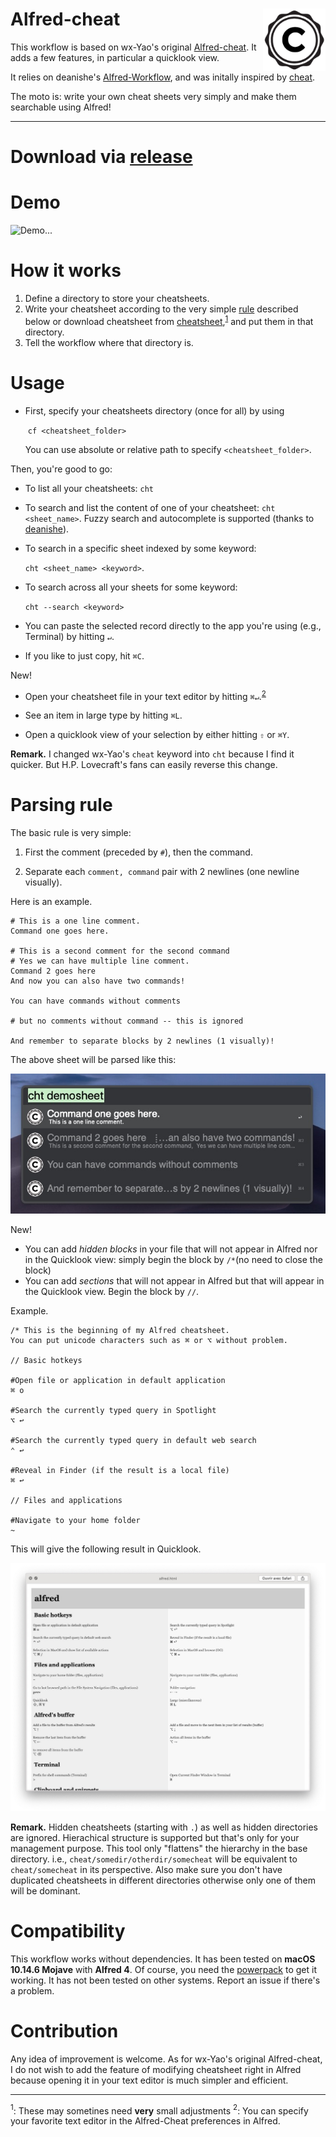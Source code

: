 # Alfred-cheat <img src="icon.png" width="100" align="right"/> 
This workflow is based on wx-Yao's original [Alfred-cheat](https://github.com/wx-Yao/alfred-cheat). It adds a few features, in particular a quicklook view.

It relies on deanishe's [Alfred-Workflow](https://www.deanishe.net/alfred-workflow/), and was initally inspired by [cheat](https://github.com/cheat/cheat). 

The moto is: write your own cheat sheets very simply and make them searchable using Alfred!

------

# Download via [release](https://github.com/odapg/alfred-cheat/releases)

# Demo

![Demo...](assets/demo.gif)



# How it works

1. Define a directory to store your cheatsheets.
2. Write your cheatsheet according to the very simple [rule](#rules) described below or download cheatsheet from [cheatsheet](https://github.com/cheat/cheatsheets),<sup>[1](#footnote1)</sup> and put them in that directory. 
3. Tell the workflow where that directory is.

# Usage

- First, specify your cheatsheets directory (once for all) by using

  ​	 `cf <cheatsheet_folder>`
  
  You can use absolute or relative path to specify `<cheatsheet_folder>`. 

Then, you're good to go:

- To list all your cheatsheets: `cht`

- To search and list the content of one of your cheatsheet: `cht <sheet_name>`. Fuzzy search and autocomplete is supported (thanks to [deanishe](https://www.deanishe.net)).

- To search in a specific sheet indexed by some keyword: 

  `cht <sheet_name> <keyword>`.

- To search across all your sheets for some keyword:

   `cht --search <keyword>`

- You can paste the selected record directly to the app you're using (e.g., Terminal) by hitting `↵`. 

- If you like to just copy, hit `⌘C`.

New!

- Open your cheatsheet file in your text editor by hitting `⌘↵`.<sup>[2](#footnote2)</sup>

- See an item in large type by hitting `⌘L`.

- Open a quicklook view of your selection by either hitting `⇧` or `⌘Y`.

  

**Remark.** I changed wx-Yao's `cheat` keyword into `cht` because I find it quicker. But H.P. Lovecraft's fans can easily reverse this change.

# <a name="rules"></a>Parsing rule

The basic rule is very simple:

1. First the comment (preceded by `#`), then the command.

2. Separate each `comment, command` pair with 2 newlines (one newline visually).

Here is an example.

```
# This is a one line comment. 
Command one goes here.

# This is a second comment for the second command
# Yes we can have multiple line comment.
Command 2 goes here
And now you can also have two commands!

You can have commands without comments

# but no comments without command -- this is ignored

And remember to separate blocks by 2 newlines (1 visually)!
```

The above sheet will be parsed like this:

![demosheet](assets/demosheet.jpg)

New!

- You can add *hidden blocks* in your file that will not appear in Alfred nor in the Quicklook view: simply begin the block by `/*`(no need to close the block)
- You can add *sections* that will not appear in Alfred but that will appear in the Quicklook view. Begin the block by `//`.

Example.

```
/* This is the beginning of my Alfred cheatsheet.
You can put unicode characters such as ⌘ or ⌥ without problem.

// Basic hotkeys 

#Open file or application in default application 
⌘ o

#Search the currently typed query in Spotlight 
⌥ ↩

#Search the currently typed query in default web search
⌃ ↩

#Reveal in Finder (if the result is a local file) 
⌘ ↩

// Files and applications

#Navigate to your home folder
~
```

This will give the following result in Quicklook.

![Quicklook example](assets/quicklook.jpg)



**Remark.** Hidden cheatsheets (starting with `.`) as well as hidden directories are ignored. Hierachical structure is supported but that's only for your management purpose. This tool only "flattens" the hierarchy in the base directory. i.e., `cheat/somedir/otherdir/somecheat` will be equivalent to `cheat/somecheat` in its perspective. Also make sure you don't have duplicated cheatsheets in different directories otherwise only one of them will be dominant. 

# Compatibility

This workflow works without dependencies. It has been tested on **macOS 10.14.6 Mojave** with **Alfred 4**. Of course, you need the [powerpack](https://www.alfredapp.com/shop/) to get it working. It has not been tested on other systems. Report an issue if there's a problem.

# Contribution

Any idea of improvement is welcome. As for wx-Yao's original Alfred-cheat, I do not wish to add the feature of modifying cheatsheet right in Alfred because opening it in your text editor is much simpler and efficient.



------



<a name="footnote1"><sup>1</sup></a>: These may sometines need **very** small adjustments
<a name="footnote2"><sup>2</sup></a>: You can specify your favorite text editor in the Alfred-Cheat preferences in Alfred.

